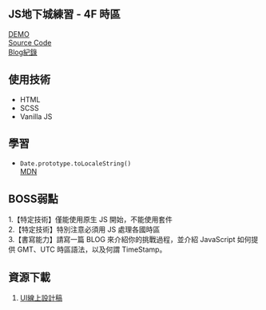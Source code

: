 ## JS地下城練習 - 4F 時區

[DEMO](https://dylan237.github.io/JS_4F_timezone/)  
[Source Code](https://github.com/dylan237/JS_4F_timezone/blob/master/src/js/main.js)  
[Blog紀錄](https://dylan237.github.io/js-4f-timezone.html#more)

## 使用技術
- HTML
- SCSS
- Vanilla JS

## 學習
- `Date.prototype.toLocaleString()`  
[MDN](https://developer.mozilla.org/en-US/docs/Web/JavaScript/Reference/Global_Objects/Date/toLocaleString)  

## BOSS弱點

1.【特定技術】僅能使用原生 JS 開始，不能使用套件  
2.【特定技術】特別注意必須用 JS 處理各國時區  
3.【書寫能力】請寫一篇 BLOG 來介紹你的挑戰過程，並介紹 JavaScript 如何提供 GMT、UTC 時區語法，以及何謂 TimeStamp。  

## 資源下載
1. [UI線上設計稿](https://xd.adobe.com/spec/6f0eb277-9976-489c-5668-95757eccfa55-193f/screen/e900dd75-7b6c-4a48-bbd6-789c4e100856/007-world-clock/)
